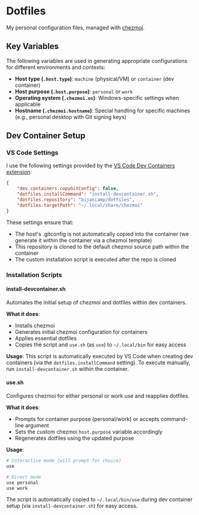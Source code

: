 # Dotfiles

My personal configuration files, managed with [chezmoi](https://www.chezmoi.io/).

## Key Variables

The following variables are used in generating appropriate configurations for different environments and contexts:
- **Host type (`.host.type`)**: `machine` (physical/VM) or `container` (dev container)
- **Host purpose (`.host.purpose`)**: `personal` or `work`
- **Operating system (`.chezmoi.os`)**: Windows-specific settings when applicable
- **Hostname (`.chezmoi.hostname`)**: Special handling for specific machines (e.g., personal desktop with Git signing keys)

## Dev Container Setup

### VS Code Settings

I use the following settings provided by the [VS Code Dev Containers extension](https://marketplace.visualstudio.com/items?itemName=ms-vscode-remote.remote-containers):

```json
{
    "dev.containers.copyGitConfig": false,
    "dotfiles.installCommand": "install-devcontainer.sh",
    "dotfiles.repository": "bijancamp/dotfiles",
    "dotfiles.targetPath": "~/.local/share/chezmoi"
}
```

These settings ensure that:
- The host's .gitconfig is not automatically copied into the container (we generate it within the container via a chezmoi template)
- This repository is cloned to the default chezmoi source path within the container
- The custom installation script is executed after the repo is cloned

### Installation Scripts

#### install-devcontainer.sh

Automates the initial setup of chezmoi and dotfiles within dev containers.

**What it does**:
- Installs chezmoi
- Generates initial chezmoi configuration for containers
- Applies essential dotfiles
- Copies the script and `use.sh` (as `use`) to `~/.local/bin` for easy access

**Usage**: This script is automatically executed by VS Code when creating dev containers (via the `dotfiles.installCommand` setting). To execute manually, run `install-devcontainer.sh` within the container.

#### use.sh

Configures chezmoi for either personal or work use and reapplies dotfiles.

**What it does**:
- Prompts for container purpose (personal/work) or accepts command-line argument
- Sets the custom chezmoi `host.purpose` variable accordingly
- Regenerates dotfiles using the updated purpose

**Usage**:
```bash
# Interactive mode (will prompt for choice)
use

# Direct mode
use personal
use work
```

The script is automatically copied to `~/.local/bin/use` during dev container setup (via `install-devcontainer.sh`) for easy access.
